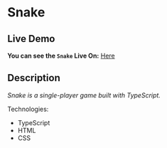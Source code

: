 # Snake

## Live Demo
**You can see the `Snake` Live On:** [Here](https://barak-kuzi.github.io/Snake/)

## Description
_Snake is a single-player game built with TypeScript._

Technologies:

- TypeScript
- HTML
- CSS


